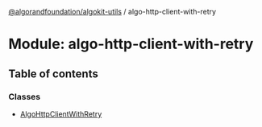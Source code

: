 [@algorandfoundation/algokit-utils](../README.md) / algo-http-client-with-retry

# Module: algo-http-client-with-retry

## Table of contents

### Classes

- [AlgoHttpClientWithRetry](../classes/algo_http_client_with_retry.AlgoHttpClientWithRetry.md)
